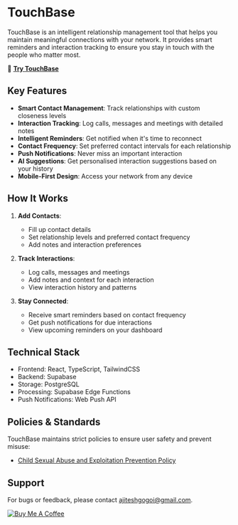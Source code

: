 # TouchBase

TouchBase is an intelligent relationship management tool that helps you maintain meaningful connections with your network. It provides smart reminders and interaction tracking to ensure you stay in touch with the people who matter most.

💙 **[Try TouchBase](https://touchbase.site/)**

## Key Features

- **Smart Contact Management**: Track relationships with custom closeness levels
- **Interaction Tracking**: Log calls, messages and meetings with detailed notes
- **Intelligent Reminders**: Get notified when it's time to reconnect
- **Contact Frequency**: Set preferred contact intervals for each relationship
- **Push Notifications**: Never miss an important interaction
- **AI Suggestions**: Get personalised interaction suggestions based on your history
- **Mobile-First Design**: Access your network from any device

## How It Works

1. **Add Contacts**: 
   - Fill up contact details
   - Set relationship levels and preferred contact frequency
   - Add notes and interaction preferences

2. **Track Interactions**:
   - Log calls, messages and meetings
   - Add notes and context for each interaction
   - View interaction history and patterns

3. **Stay Connected**:
   - Receive smart reminders based on contact frequency
   - Get push notifications for due interactions
   - View upcoming reminders on your dashboard

## Technical Stack

- Frontend: React, TypeScript, TailwindCSS
- Backend: Supabase
- Storage: PostgreSQL
- Processing: Supabase Edge Functions
- Push Notifications: Web Push API

## Policies & Standards

TouchBase maintains strict policies to ensure user safety and prevent misuse:

- [Child Sexual Abuse and Exploitation Prevention Policy](CSAE-POLICY.md)

## Support

For bugs or feedback, please contact ajiteshgogoi@gmail.com.

<p align="left">
  <a href="https://ko-fi.com/gogoi">
    <img src="https://img.shields.io/badge/Buy_Me_A_Coffee-Support_Development-FFDD00?style=for-the-badge&logo=ko-fi&logoColor=black" alt="Buy Me A Coffee" />
  </a>
</p>
